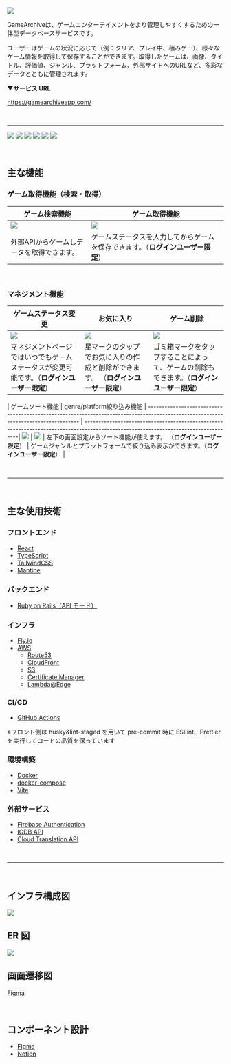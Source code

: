 <img src="./assets/introduction.png">

GameArchiveは、ゲームエンターテイメントをより管理しやすくするための一体型データベースサービスです。

ユーザーはゲームの状況に応じて（例：クリア、プレイ中、積みゲー）、様々なゲーム情報を取得して保存することができます。取得したゲームは、画像、タイトル、評価値、ジャンル、プラットフォーム、外部サイトへのURLなど、多彩なデータとともに管理されます。

▼**サービス URL**

https://gamearchiveapp.com/

<br>

---

![](https://img.shields.io/badge/Ruby-v3.1.2-red)
![](https://img.shields.io/badge/Rails-v6.1.7-red)
![](https://img.shields.io/badge/React-v18.2.0-blue)
![](https://img.shields.io/badge/TypeScript-v4.6.4-blue)
![](https://img.shields.io/badge/Mantine-v6.0.13-informational)
![](https://img.shields.io/badge/TailwindCSS-v3.3.2-9cf)

<br>

## 主な機能

### ゲーム取得機能（検索・取得）

| ゲーム検索機能                                                                                                                    | ゲーム取得機能                                                                                                                |
| ----------------------------------------------------------------------------------------------------------------------------------- | ------------------------------------------------------------------------------------------------------------------------------------|
| <img src="./assets/search.gif"> | <img src="./assets/addgame.gif"> |
| 外部APIからゲームしデータを取得できます。                                                  | ゲームステータスを入力してからゲームを保存できます。（**ログインユーザー限定**）                                 |

<br>

### マネジメント機能

| ゲームステータス変更                                                                                                                    | お気に入り                                                                                                                | ゲーム削除                                                                                                                                                   |
| ----------------------------------------------------------------------------------------------------------------------------------- | ----------------------------------------------------------------------------------------------------------------------------------- | ---------------------------------------------------------------------------------------------------------------------------------------------------------- |
| <img src="./assets/statuschange.gif"> | <img src="./assets/favorite.gif"> | <img src="./assets/delete.gif">                        |
| マネジメントページではいつでもゲームステータスが変更可能です。（**ログインユーザー限定**）                                                  | 星マークのタップでお気に入りの作成と削除ができます。 （**ログインユーザー限定**）                                 | ゴミ箱マークをタップすることによって、ゲームの削除もできます。（**ログインユーザー限定**） |

| ゲームソート機能                                                                                                                    | genre/platform絞り込み機能                                                                                                                |
 ----------------------------------------------------------------------------------------------------------------------------------- | ------------------------------------------------------------------------------------------------------------------------------------| <img src="./assets/sort.gif">                        | <img src="./assets/genre_platform.gif">                        | 左下の画面設定からソート機能が使えます。 （**ログインユーザー限定**）                                 | ゲームジャンルとプラットフォームで絞り込み表示ができます。（**ログインユーザー限定**） |

<br>

---

<br>

## 主な使用技術

### フロントエンド

- [React](https://ja.reactjs.org/)
- [TypeScript](https://www.typescriptlang.org/)
- [TailwindCSS](https://tailwindcss.com/)
- [Mantine](https://mantine.dev/)

### バックエンド

- [Ruby on Rails（API モード）](https://rubyonrails.org/)

### インフラ

- [Fly.io](https://fly.io/)
- [AWS](https://aws.amazon.com/jp)
  - [Route53](https://aws.amazon.com/jp/route53/)
  - [CloudFront](https://aws.amazon.com/jp/cloudfront/)
  - [S3](https://aws.amazon.com/jp/s3/)
  - [Certificate Manager](https://aws.amazon.com/jp/certificate-manager/)
  - [Lambda@Edge](https://aws.amazon.com/jp/lambda/edge/)

### CI/CD

- [GitHub Actions](https://docs.github.com/ja/actions)

※フロント側は husky&lint-staged を用いて pre-commit 時に ESLint、Prettier を実行してコードの品質を保っています

### 環境構築

- [Docker](https://www.docker.com/)
- [docker-compose](https://docs.docker.jp/compose/toc.html)
- [Vite](https://ja.vitejs.dev/)

### 外部サービス

- [Firebase Authentication](https://firebase.google.com/docs/auth?hl=ja)
- [IGDB API](https://api-docs.igdb.com/#getting-started)
- [Cloud Translation API](https://cloud.google.com/translate/docs/overview?hl=ja)

<br>

---

<br>

## インフラ構成図

<img src="./assets/infra.png">

<br>

## ER 図

<img src="./assets/er.png">

<br>

## 画面遷移図

[Figma](https://www.figma.com/file/Q7spu5GNfKmQ4yPmKwGMDF/gamer_achirve?type=design&node-id=0-1&mode=design&t=wLfMSytfvp6mbMJh-0)

<br>

## コンポーネント設計

- [Figma](https://www.figma.com/file/Ayi6NyjFxucQoZnR9Q1D8v/game_achirve%E3%81%AE%E3%82%B3%E3%83%B3%E3%83%9D%E3%83%BC%E3%83%8D%E3%83%B3%E3%83%88?type=design&mode=design&t=wLfMSytfvp6mbMJh-0)
- [Notion](https://teruteru214.notion.site/GameArchive-5c347f28f31649fb8f9f15d0afc81621?pvs=4)
